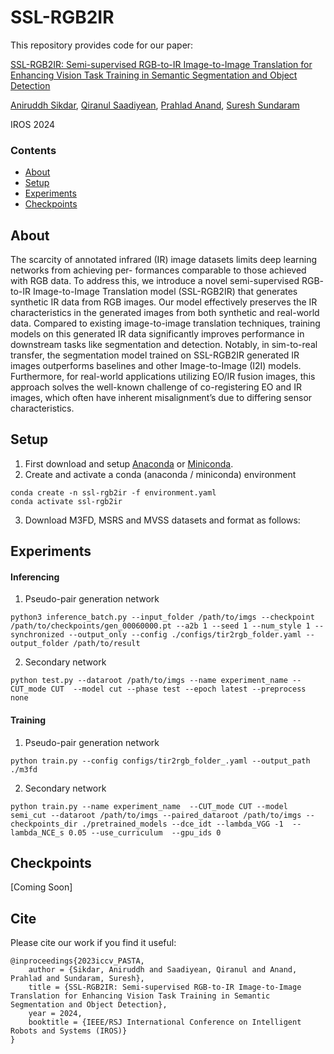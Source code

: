 # SSL-RGB2IR

This repository provides code for our paper:
 
[SSL-RGB2IR: Semi-supervised RGB-to-IR Image-to-Image Translation for Enhancing Vision Task Training in Semantic Segmentation and Object Detection
](link)

[Aniruddh Sikdar](https://www.linkedin.com/in/aniruddh-sikdar-723112b8/), [Qiranul Saadiyean](https://www.linkedin.com/in/qsaddy/), [Prahlad Anand](https://www.linkedin.com/in/prahlad-anand), [Suresh Sundaram](https://aero.iisc.ac.in/people/suresh-sundaram/)

IROS 2024

 ### Contents

<div class="toc">
<ul>
<li><a href="#-ssl-rgb2ir">About</a></li>
<li><a href="#-setup">Setup</a></li>
<li><a href="#-experiments">Experiments</a></li>
<li><a href="#-checkpoints">Checkpoints</a></li>
</ul>
</div>

## About

The scarcity of annotated infrared (IR) image datasets limits deep learning networks from achieving per- formances comparable to those achieved with RGB data. To address this, we introduce a novel semi-supervised RGB- to-IR Image-to-Image Translation model (SSL-RGB2IR) that generates synthetic IR data from RGB images. Our model effectively preserves the IR characteristics in the generated images from both synthetic and real-world data. Compared to existing image-to-image translation techniques, training models on this generated IR data significantly improves performance in downstream tasks like segmentation and detection. Notably, in sim-to-real transfer, the segmentation model trained on SSL-RGB2IR generated IR images outperforms baselines and other Image-to-Image (I2I) models. Furthermore, for real-world applications utilizing EO/IR fusion images, this approach solves the well-known challenge of co-registering EO and IR images, which often have inherent misalignment’s due to differing sensor characteristics.

## Setup

1. First download and setup [Anaconda](https://docs.anaconda.com/anaconda/install/linux/) or [Miniconda](https://docs.conda.io/en/latest/miniconda.html).
2. Create and activate a conda (anaconda / miniconda) environment
```
conda create -n ssl-rgb2ir -f environment.yaml
conda activate ssl-rgb2ir
```

3. Download M3FD, MSRS and MVSS datasets and format as follows:

## Experiments

#### Inferencing 

1. Pseudo-pair generation network
```
python3 inference_batch.py --input_folder /path/to/imgs --checkpoint /path/to/checkpoints/gen_00060000.pt --a2b 1 --seed 1 --num_style 1 --synchronized --output_only --config ./configs/tir2rgb_folder.yaml --output_folder /path/to/result
```

2. Secondary network
```
python test.py --dataroot /path/to/imgs --name experiment_name --CUT_mode CUT  --model cut --phase test --epoch latest --preprocess none
```

#### Training

1. Pseudo-pair generation network
```
python train.py --config configs/tir2rgb_folder_.yaml --output_path ./m3fd
```

2. Secondary network
```
python train.py --name experiment_name  --CUT_mode CUT --model semi_cut --dataroot /path/to/imgs --paired_dataroot /path/to/imgs --checkpoints_dir ./pretrained_models --dce_idt --lambda_VGG -1  --lambda_NCE_s 0.05 --use_curriculum  --gpu_ids 0
```

## Checkpoints

[Coming Soon]


## Cite

Please cite our work if you find it useful:
```
@inproceedings{2023iccv_PASTA, 
    author = {Sikdar, Aniruddh and Saadiyean, Qiranul and Anand, Prahlad and Sundaram, Suresh},
    title = {SSL-RGB2IR: Semi-supervised RGB-to-IR Image-to-Image Translation for Enhancing Vision Task Training in Semantic Segmentation and Object Detection},
    year = 2024,
    booktitle = {IEEE/RSJ International Conference on Intelligent Robots and Systems (IROS)}
}
```
